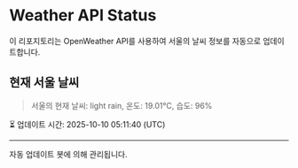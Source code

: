 
# Weather API Status

이 리포지토리는 OpenWeather API를 사용하여 서울의 날씨 정보를 자동으로 업데이트합니다.

## 현재 서울 날씨
> 서울의 현재 날씨: light rain, 온도: 19.01°C, 습도: 96%

⏳ 업데이트 시간: 2025-10-10 05:11:40 (UTC)

---
자동 업데이트 봇에 의해 관리됩니다.
